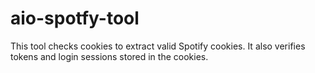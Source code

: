 # aio-spotfy-tool
This tool checks cookies to extract valid Spotify cookies. It also verifies tokens and login sessions stored in the cookies.
